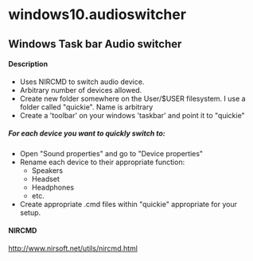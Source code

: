 # windows10.audioswitcher
## Windows Task bar Audio switcher

#### Description
 * Uses NIRCMD to switch audio device.
 * Arbitrary number of devices allowed.
 * Create new folder somewhere on the User/$USER filesystem.  I use a folder called "quickie".  Name is arbitrary
 * Create a 'toolbar' on your windows 'taskbar' and point it to "quickie"

##### For each device you want to quickly switch to:
 * Open "Sound properties" and go to "Device properties"
 * Rename each device to their appropriate function:
   * Speakers
   * Headset
   * Headphones
   * etc.
 * Create appropriate .cmd files within "quickie" appropriate for your setup.
 
#### NIRCMD
http://www.nirsoft.net/utils/nircmd.html


